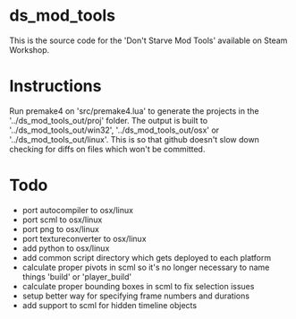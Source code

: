ds_mod_tools
============

This is the source code for the 'Don't Starve Mod Tools' available on Steam Workshop.

Instructions
============

Run premake4 on 'src/premake4.lua' to generate the projects in the '../ds_mod_tools_out/proj' folder.
The output is built to '../ds_mod_tools_out/win32', '../ds_mod_tools_out/osx' or '../ds_mod_tools_out/linux'.  This is so that github doesn't slow down checking for diffs on files which won't be committed.

Todo
============
- port autocompiler to osx/linux
- port scml to osx/linux
- port png to osx/linux
- port textureconverter to osx/linux
- add python to osx/linux
- add common script directory which gets deployed to each platform
- calculate proper pivots in scml so it's no longer necessary to name things 'build' or 'player_build'
- calculate proper bounding boxes in scml to fix selection issues
- setup better way for specifying frame numbers and durations
- add support to scml for hidden timeline objects